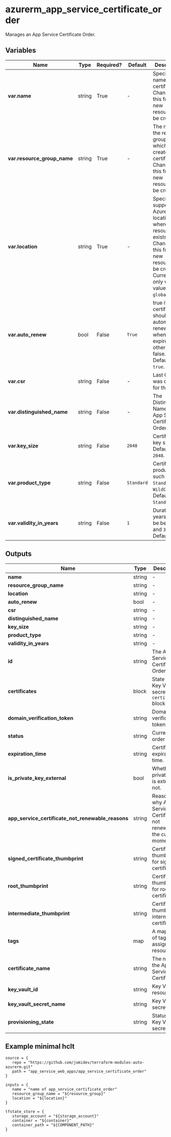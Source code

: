 # azurerm_app_service_certificate_order

Manages an App Service Certificate Order.

## Variables

| Name | Type | Required? |  Default  |  Description |
| ---- | ---- | --------- |  ----------- | ----------- |
| **var.name** | string | True | -  |  Specifies the name of the certificate. Changing this forces a new resource to be created. | 
| **var.resource_group_name** | string | True | -  |  The name of the resource group in which to create the certificate. Changing this forces a new resource to be created. | 
| **var.location** | string | True | -  |  Specifies the supported Azure location where the resource exists. Changing this forces a new resource to be created. Currently the only valid value is `global`. | 
| **var.auto_renew** | bool | False | `True`  |  true if the certificate should be automatically renewed when it expires; otherwise, false. Defaults to `true`. | 
| **var.csr** | string | False | -  |  Last CSR that was created for this order. | 
| **var.distinguished_name** | string | False | -  |  The Distinguished Name for the App Service Certificate Order. | 
| **var.key_size** | string | False | `2048`  |  Certificate key size. Defaults to `2048`. | 
| **var.product_type** | string | False | `Standard`  |  Certificate product type, such as `Standard` or `WildCard`. Defaults to `Standard`. | 
| **var.validity_in_years** | string | False | `1`  |  Duration in years (must be between `1` and `3`). Defaults to `1`. | 



## Outputs

| Name | Type | Description |
| ---- | ---- | --------- | 
| **name** | string  | - | 
| **resource_group_name** | string  | - | 
| **location** | string  | - | 
| **auto_renew** | bool  | - | 
| **csr** | string  | - | 
| **distinguished_name** | string  | - | 
| **key_size** | string  | - | 
| **product_type** | string  | - | 
| **validity_in_years** | string  | - | 
| **id** | string  | The App Service Certificate Order ID. | 
| **certificates** | block  | State of the Key Vault secret. A `certificates` block. | 
| **domain_verification_token** | string  | Domain verification token. | 
| **status** | string  | Current order status. | 
| **expiration_time** | string  | Certificate expiration time. | 
| **is_private_key_external** | bool  | Whether the private key is external or not. | 
| **app_service_certificate_not_renewable_reasons** | string  | Reasons why App Service Certificate is not renewable at the current moment. | 
| **signed_certificate_thumbprint** | string  | Certificate thumbprint for signed certificate. | 
| **root_thumbprint** | string  | Certificate thumbprint for root certificate. | 
| **intermediate_thumbprint** | string  | Certificate thumbprint intermediate certificate. | 
| **tags** | map  | A mapping of tags to assign to the resource. | 
| **certificate_name** | string  | The name of the App Service Certificate. | 
| **key_vault_id** | string  | Key Vault resource Id. | 
| **key_vault_secret_name** | string  | Key Vault secret name. | 
| **provisioning_state** | string  | Status of the Key Vault secret. | 

## Example minimal hclt

```hcl
source = {
   repo = "https://github.com/jumidev/terraform-modules-auto-azurerm.git" 
   path = "app_service_web_apps/app_service_certificate_order" 
}

inputs = {
   name = "name of app_service_certificate_order" 
   resource_group_name = "${resource_group}" 
   location = "${location}" 
}

tfstate_store = {
   storage_account = "${storage_account}" 
   container = "${container}" 
   container_path = "${COMPONENT_PATH}" 
}


```